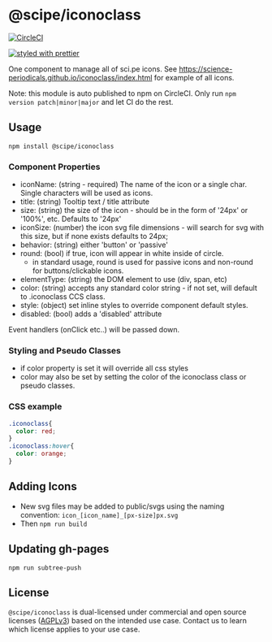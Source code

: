 # @scipe/iconoclass

[![CircleCI](https://circleci.com/gh/science-periodicals/iconoclass.svg?style=svg&circle-token=9d37bd45b14c4b78b5b30beaf995259b8cf40584)](https://circleci.com/gh/science-periodicals/iconoclass)

[![styled with prettier](https://img.shields.io/badge/styled_with-prettier-ff69b4.svg)](https://github.com/prettier/prettier)

One component to manage all of sci.pe icons. See
https://science-periodicals.github.io/iconoclass/index.html for example of all
icons.

Note: this module is auto published to npm on CircleCI. Only run `npm version
patch|minor|major` and let CI do the rest.

## Usage

```
npm install @scipe/iconoclass
```

### Component Properties

+ iconName: (string - required) The name of the icon or a single char. Single characters will be used as icons.
+ title: (string) Tooltip text / title attribute
+ size: (string) the size of the icon - should be in the form of '24px' or '100%', etc. Defaults to '24px'
+ iconSize: (number) the icon svg file dimensions - will search for svg with this size, but if none exists defaults to 24px;
+ behavior: (string) either 'button' or 'passive'
+ round: (bool) if true, icon will appear in white inside of circle.
  - in standard usage, round is used for passive icons and non-round for buttons/clickable icons.
+ elementType: (string) the DOM element to use (div, span, etc)
+ color: (string) accepts any standard color string - if not set, will default to .iconoclass CCS class.
+ style: (object) set inline styles to override component default styles.
+ disabled: (bool) adds a 'disabled' attribute

Event handlers (onClick etc..) will be passed down.

### Styling and Pseudo Classes

+ if color property is set it will override all css styles
+ color may also be set by setting the color of the iconoclass class or pseudo classes.

### CSS example
```css
.iconoclass{
  color: red;
}
.iconoclass:hover{
  color: orange;
}
```

## Adding Icons

+ New svg files may be added to public/svgs using the naming convention: `icon_[icon_name]_[px-size]px.svg`
+ Then `npm run build`

## Updating gh-pages

```npm run subtree-push```

## License

`@scipe/iconoclass` is dual-licensed under commercial and open source licenses
([AGPLv3](https://www.gnu.org/licenses/agpl-3.0.en.html)) based on the intended
use case. Contact us to learn which license applies to your use case.
